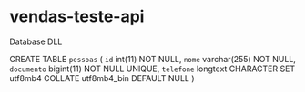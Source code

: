 # vendas-teste-api

Database DLL

CREATE TABLE `pessoas` (
 `id` int(11) NOT NULL,
 `nome` varchar(255) NOT NULL,
 `documento` bigint(11) NOT NULL UNIQUE, 
`telefone` longtext CHARACTER SET utf8mb4 COLLATE utf8mb4_bin DEFAULT NULL 
) 
